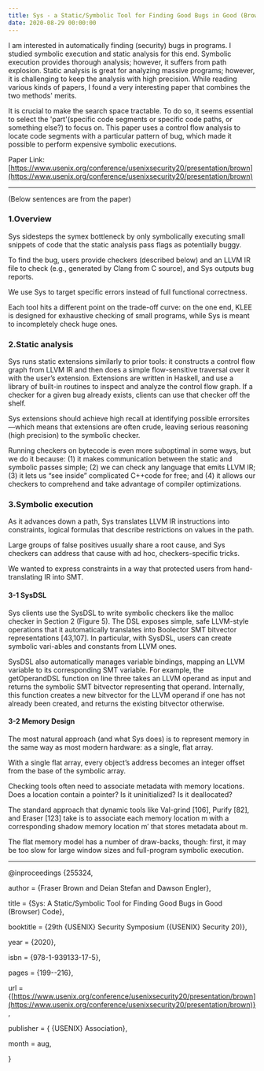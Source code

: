 ```yaml
---
title: Sys - a Static/Symbolic Tool for Finding Good Bugs in Good (Browser) Code
date: 2020-08-29 00:00:00
---
```



I am interested in automatically finding (security) bugs in programs. I studied symbolic execution and static analysis for this end. Symbolic execution provides thorough analysis; however, it suffers from path explosion. Static analysis is great for analyzing massive programs; however, it is challenging to keep the analysis with high precision. While reading various kinds of papers, I found a very interesting paper that combines the two methods' merits.

It is crucial to make the search space tractable. To do so, it seems essential to select the 'part'(specific code segments or specific code paths, or something else?) to focus on. This paper uses a control flow analysis to locate code segments with a particular pattern of bug, which made it possible to perform expensive symbolic executions.

Paper Link: [https://www.usenix.org/conference/usenixsecurity20/presentation/brown](https://www.usenix.org/conference/usenixsecurity20/presentation/brown)


---
(Below sentences are from the paper)

### 1.Overview

Sys sidesteps the symex bottleneck by only symbolically executing small snippets of code that the static analysis pass flags as potentially buggy.

To find the bug, users provide checkers (described below) and an LLVM IR file to check (e.g., generated by Clang from C source), and Sys outputs bug reports.

We use Sys to target specific errors instead of full functional correctness.

Each tool hits a different point on the trade-off curve: on the one end, KLEE is designed for exhaustive checking of small programs, while Sys is meant to incompletely check huge ones.

### 2.Static analysis

Sys runs static extensions similarly to prior tools: it constructs a control flow graph from LLVM IR and then does a simple flow-sensitive traversal over it with the user’s extension. Extensions are written in Haskell, and use a library of built-in routines to inspect and analyze the control flow graph. If a checker for a given bug already exists, clients can use that checker off the shelf.

Sys extensions should achieve high recall at identifying possible errorsites—which means that extensions are often crude, leaving serious reasoning (high precision) to the symbolic checker.

Running checkers on bytecode is even more suboptimal in some ways, but we do it because: (1) it makes communication between the static and symbolic passes simple; (2) we can check any language that emits LLVM IR; (3) it lets us “see inside” complicated C++code for free; and (4) it allows our checkers to comprehend and take advantage of compiler optimizations.

### 3.Symbolic execution

As it advances down a path, Sys translates LLVM IR instructions into constraints, logical formulas that describe restrictions on values in the path.

Large groups of false positives usually share a root cause, and Sys checkers can address that cause with ad hoc, checkers-specific tricks.

We wanted to express constraints in a way that protected users from hand-translating IR into SMT.

#### 3-1 SysDSL

Sys clients use the SysDSL to write symbolic checkers like the  malloc  checker in Section 2 (Figure 5). The DSL exposes  simple, safe LLVM-style operations that it automatically translates into Boolector SMT bitvector representations [43,107].  In particular, with SysDSL, users can create symbolic vari-ables and constants from LLVM ones.

SysDSL also automatically manages variable bindings, mapping an LLVM variable to its corresponding SMT variable. For example, the getOperandDSL function on line three takes an LLVM operand as input and returns the symbolic SMT bitvector representing that operand. Internally, this function creates a new bitvector for the LLVM operand if one has not already been created, and returns the existing bitvector otherwise.

#### 3-2 Memory Design

The most natural approach (and what Sys does) is to represent memory in the same way as most modern hardware: as a single, flat array.

With a single flat array, every object’s address becomes an integer offset from the base of the symbolic array.

Checking tools often need to associate metadata with memory locations. Does a location contain a pointer? Is it uninitialized? Is it deallocated?

The standard approach that dynamic tools like Val-grind [106], Purify [82], and Eraser [123] take is to associate each memory location m with a corresponding shadow memory location m′ that stores metadata about m.

The flat memory model has a number of draw-backs, though: first, it may be too slow for large window sizes and full-program symbolic execution.


---

@inproceedings {255324,

author = {Fraser Brown and Deian Stefan and Dawson Engler},

title = {Sys: A Static/Symbolic Tool for Finding Good Bugs in Good (Browser) Code},

booktitle = {29th {USENIX} Security Symposium ({USENIX} Security 20)},

year = {2020},

isbn = {978-1-939133-17-5},

pages = {199--216},

url = {[https://www.usenix.org/conference/usenixsecurity20/presentation/brown](https://www.usenix.org/conference/usenixsecurity20/presentation/brown)},

publisher = {  {USENIX} Association},

month = aug,

}
